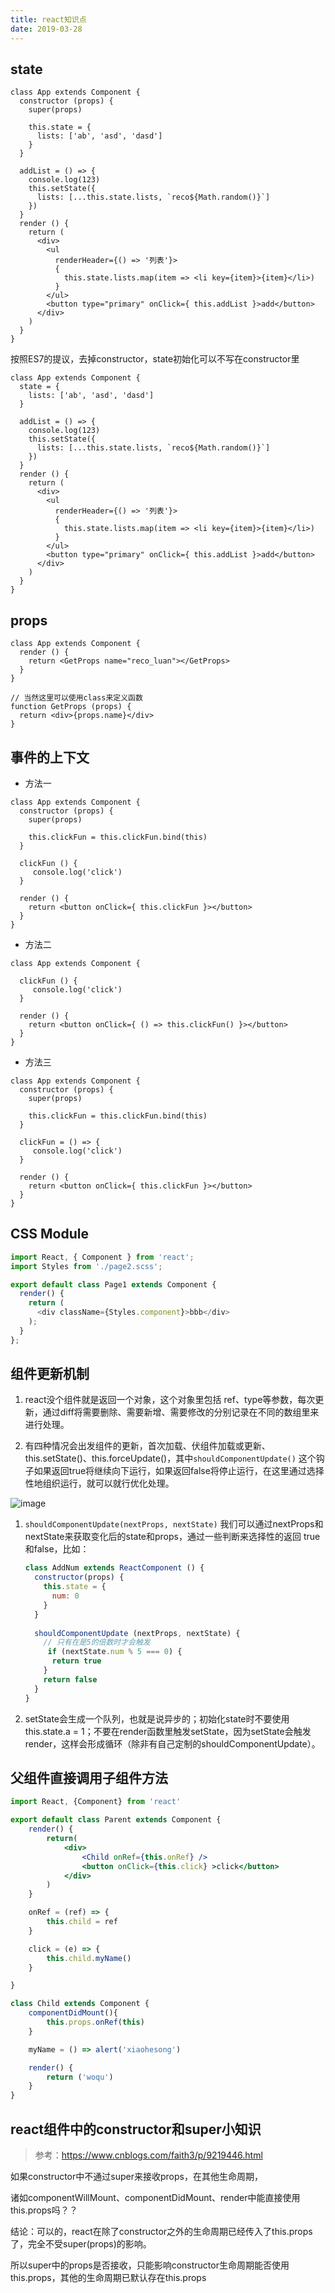 ```yaml
---
title: react知识点
date: 2019-03-28
---
```


## state

```
class App extends Component {
  constructor (props) {
    super(props)
  
    this.state = {
      lists: ['ab', 'asd', 'dasd']
    }
  }

  addList = () => {
    console.log(123)
    this.setState({
      lists: [...this.state.lists, `reco${Math.random()}`]
    })
  }
  render () {
    return (
      <div> 
        <ul
          renderHeader={() => '列表'}>
          {
            this.state.lists.map(item => <li key={item}>{item}</li>)
          }
        </ul>
        <button type="primary" onClick={ this.addList }>add</button>
      </div>
    )
  }
}
```

按照ES7的提议，去掉constructor，state初始化可以不写在constructor里

```
class App extends Component {
  state = {
    lists: ['ab', 'asd', 'dasd']
  }

  addList = () => {
    console.log(123)
    this.setState({
      lists: [...this.state.lists, `reco${Math.random()}`]
    })
  }
  render () {
    return (
      <div> 
        <ul
          renderHeader={() => '列表'}>
          {
            this.state.lists.map(item => <li key={item}>{item}</li>)
          }
        </ul>
        <button type="primary" onClick={ this.addList }>add</button>
      </div>
    )
  }
}
```

## props

```
class App extends Component {
  render () {
    return <GetProps name="reco_luan"></GetProps>
  }
}

// 当然这里可以使用class来定义函数
function GetProps (props) {
  return <div>{props.name}</div>
}
```

## 事件的上下文

- 方法一
```
class App extends Component {
  constructor (props) {
    super(props)
    
    this.clickFun = this.clickFun.bind(this)
  }
  	
  clickFun () {
  	 console.log('click')
  }
  
  render () {
    return <button onClick={ this.clickFun }></button>
  }
}
```
- 方法二
```
class App extends Component {
  	
  clickFun () {
  	 console.log('click')
  }
  
  render () {
    return <button onClick={ () => this.clickFun() }></button>
  }
}
```
- 方法三
```
class App extends Component {
  constructor (props) {
    super(props)
    
    this.clickFun = this.clickFun.bind(this)
  }
  	
  clickFun = () => {
  	 console.log('click')
  }
  
  render () {
    return <button onClick={ this.clickFun }></button>
  }
}
```

## CSS Module

```js
import React, { Component } from 'react';
import Styles from './page2.scss';

export default class Page1 extends Component {
  render() {
    return (
      <div className={Styles.component}>bbb</div>
    );
  }
};
```

## 组件更新机制

1. react没个组件就是返回一个对象，这个对象里包括 ref、type等参数，每次更新，通过diff将需要删除、需要新增、需要修改的分别记录在不同的数组里来进行处理。

2. 有四种情况会出发组件的更新，首次加载、伏组件加载或更新、this.setState()、this.forceUpdate()，其中`shouldComponentUpdate()` 这个钩子如果返回true将继续向下运行，如果返回false将停止运行，在这里通过选择性地组织运行，就可以就行优化处理。





![image](../images/1.png)





1. `shouldComponentUpdate(nextProps, nextState)` 我们可以通过nextProps和nextState来获取变化后的state和props，通过一些判断来选择性的返回 true和false，比如：

   ```js
   class AddNum extends ReactComponent () {
     constructor(props) {
       this.state = {
         num: 0
       }
     }
     
     shouldComponentUpdate (nextProps, nextState) {
       // 只有在是5的倍数时才会触发
   		if (nextState.num % 5 === 0) {
         return true
       }
       return false
     }
   }
   ```

   

2. setState会生成一个队列，也就是说异步的；初始化state时不要使用 this.state.a = 1；不要在render函数里触发setState，因为setState会触发render，这样会形成循环（除非有自己定制的shouldComponentUpdate）。

## 父组件直接调用子组件方法

```jsx
import React, {Component} from 'react'

export default class Parent extends Component {
    render() {
        return(
            <div>
                <Child onRef={this.onRef} />
                <button onClick={this.click} >click</button>
            </div>
        )
    }

    onRef = (ref) => {
        this.child = ref
    }

    click = (e) => {
        this.child.myName()
    }

}

class Child extends Component {
    componentDidMount(){
        this.props.onRef(this)
    }

    myName = () => alert('xiaohesong')

    render() {
        return ('woqu')
    }
}
```

## react组件中的constructor和super小知识

> 参考：https://www.cnblogs.com/faith3/p/9219446.html

如果constructor中不通过super来接收props，在其他生命周期，

诸如componentWillMount、componentDidMount、render中能直接使用this.props吗？？

结论：可以的，react在除了constructor之外的生命周期已经传入了this.props了，完全不受super(props)的影响。

所以super中的props是否接收，只能影响constructor生命周期能否使用this.props，其他的生命周期已默认存在this.props
